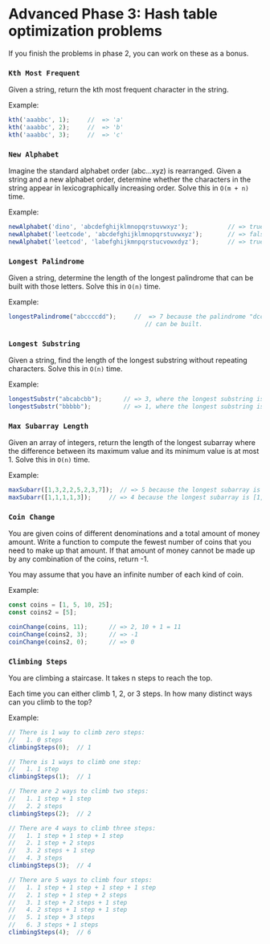 # Advanced Phase 3: Hash table optimization problems

If you finish the problems in phase 2, you can work on these as a bonus.

### `Kth Most Frequent`

Given a string, return the kth most frequent character in the string.

Example:

```js
kth('aaabbc', 1);     //  => 'a'
kth('aaabbc', 2);     //  => 'b'
kth('aaabbc', 3);     //  => 'c'
```

### `New Alphabet`

Imagine the standard alphabet order (abc...xyz) is rearranged. Given a string
and a new alphabet order, determine whether the characters in the string appear
in lexicographically increasing order. Solve this in `O(m + n)` time.

Example:

```js
newAlphabet('dino', 'abcdefghijklmnopqrstuvwxyz');           // => true
newAlphabet('leetcode', 'abcdefghijklmnopqrstuvwxyz');       // => false
newAlphabet('leetcod', 'labefghijkmnpqrstucvowxdyz');        // => true
```

### `Longest Palindrome`

Given a string, determine the length of the longest palindrome that can be
built with those letters. Solve this in `O(n)` time.

Example:

```js
longestPalindrome("abccccdd");     //  => 7 because the palindrome "dccaccd"
                                      // can be built.
```

### `Longest Substring`

Given a string, find the length of the longest substring without repeating
characters. Solve this in `O(n)` time.

Example:

```js
longestSubstr("abcabcbb");      // => 3, where the longest substring is "abc"
longestSubstr("bbbbb");         // => 1, where the longest substring is "b"
```

### `Max Subarray Length`

Given an array of integers, return the length of the longest subarray where the
difference between its maximum value and its minimum value is at most 1. Solve
this in `O(n)` time.

Example:

```js
maxSubarr([1,3,2,2,5,2,3,7]);  // => 5 because the longest subarray is [3,2,2,2,3]
maxSubarr([1,1,1,1,3]);     // => 4 because the longest subarray is [1,1,1,1]
```

### `Coin Change`

You are given coins of different denominations and a total amount of money
amount. Write a function to compute the fewest number of coins that you need to
make up that amount. If that amount of money cannot be made up by any
combination of the coins, return -1.

You may assume that you have an infinite number of each kind of coin.

Example:

```js
const coins = [1, 5, 10, 25];
const coins2 = [5];

coinChange(coins, 11);      // => 2, 10 + 1 = 11
coinChange(coins2, 3);      // => -1
coinChange(coins2, 0);      // => 0
```

### `Climbing Steps`

You are climbing a staircase. It takes n steps to reach the top.

Each time you can either climb 1, 2, or 3 steps. In how many distinct ways can
you climb to the top?

Example:

```js
// There is 1 way to climb zero steps:
//   1. 0 steps
climbingSteps(0);  // 1

// There is 1 ways to climb one step:
//   1. 1 step
climbingSteps(1);  // 1

// There are 2 ways to climb two steps:
//   1. 1 step + 1 step
//   2. 2 steps
climbingSteps(2);  // 2

// There are 4 ways to climb three steps:
//   1. 1 step + 1 step + 1 step
//   2. 1 step + 2 steps
//   3. 2 steps + 1 step
//   4. 3 steps
climbingSteps(3);  // 4

// There are 5 ways to climb four steps:
//   1. 1 step + 1 step + 1 step + 1 step
//   2. 1 step + 1 step + 2 steps
//   3. 1 step + 2 steps + 1 step
//   4. 2 steps + 1 step + 1 step
//   5. 1 step + 3 steps
//   6. 3 steps + 1 steps
climbingSteps(4);  // 6
```
